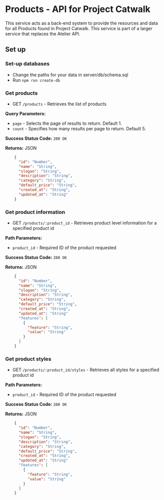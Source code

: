 # Products - API for Project Catwalk
This service acts as a back-end system to provide the resources and data for all Products found in Project Catwalk. This service is part of a larger service that replaces the Atelier API.

## Set up
### Set-up databases
  * Change the paths for your data in server/db/schema.sql
  * Run `npm run create-db`

### Get products
  * GET `/products` - Retrieves the list of products

**Query Parameters:**
  * `page` - Selects the page of results to return. Default 1.
  * `count` - Specifies how many results per page to return. Default 5.

**Success Status Code:** `200 OK`

**Returns:** JSON

```json
    {
      "id": "Number",
      "name": "String",
      "slogan": "String",
      "description": "String",
      "category": "String",
      "default_price": "String",
      "created_at": "String",
      "updated_at": "String"
    }
```

### Get product information
  * GET `/products/:product_id` - Retrieves product level information for a specified product id

**Path Parameters:**
  * `product_id` - Required ID of the product requested

**Success Status Code:** `200 OK`

**Returns:** JSON

```json
    {
      "id": "Number",
      "name": "String",
      "slogan": "String",
      "description": "String",
      "category": "String",
      "default_price": "String",
      "created_at": "String",
      "updated_at": "String"
      "features": [
        {
          "feature": "String",
          "value": "String"
        }
      ]
    }
```

### Get product styles
  * GET `/products/:product_id/styles` - Retrieves all styles for a specified product id

**Path Parameters:**
  * `product_id` - Required ID of the product requested

**Success Status Code:** `200 OK`

**Returns:** JSON

```json
    {
      "id": "Number",
      "name": "String",
      "slogan": "String",
      "description": "String",
      "category": "String",
      "default_price": "String",
      "created_at": "String",
      "updated_at": "String"
      "features": [
        {
          "feature": "String",
          "value": "String"
        }
      ]
    }
```